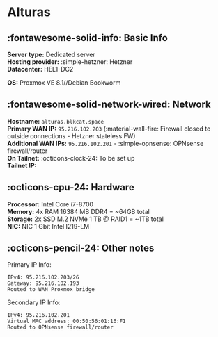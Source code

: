 # Alturas
## :fontawesome-solid-info: Basic Info
**Server type:** Dedicated server  
**Hosting provider:** :simple-hetzner: Hetzner  
**Datacenter:**  HEL1-DC2

**OS:** Proxmox VE 8.1//Debian Bookworm

## :fontawesome-solid-network-wired: Network
**Hostname:** `alturas.blkcat.space`  
**Primary WAN IP:** `95.216.102.203` (:material-wall-fire: Firewall closed to outside connections - Hetzner stateless FW)  
**Additional WAN IPs:** `95.216.102.201` - :simple-opnsense: OPNsense firewall/router  
**On Tailnet:** :octicons-clock-24: To be set up  
**Tailnet IP:**  

## :octicons-cpu-24: Hardware
**Processor:** Intel Core i7-8700  
**Memory:** 4x RAM 16384 MB DDR4 = ~64GB total  
**Storage:** 2x SSD M.2 NVMe 1 TB @ RAID1 = ~1TB total  
**NIC:**  NIC 1 Gbit Intel I219-LM

## :octicons-pencil-24: Other notes
Primary IP Info:  
```
IPv4: 95.216.102.203/26
Gateway: 95.216.102.193
Routed to WAN Proxmox bridge
```

Secondary IP Info:
```
IPv4: 95.216.102.201
Virtual MAC address: 00:50:56:01:16:F1
Routed to OPNsense firewall/router
```